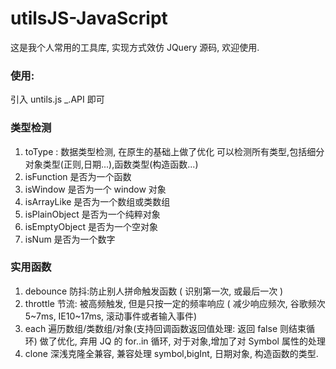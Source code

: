 # utilsJS-JavaScript

这是我个人常用的工具库, 实现方式效仿 JQuery 源码, 欢迎使用.

### 使用:

引入 untils.js \_.API 即可

### 类型检测

1. toType :
   数据类型检测, 在原生的基础上做了优化 可以检测所有类型,包括细分对象类型(正则,日期...),函数类型(构造函数...)
2. isFunction
   是否为一个函数
3. isWindow
   是否为一个 window 对象
4. isArrayLike
   是否为一个数组或类数组
5. isPlainObject
   是否为一个纯粹对象
6. isEmptyObject
   是否为一个空对象
7. isNum
   是否为一个数字

### 实用函数

1. debounce
   防抖:防止别人拼命触发函数
   ( 识别第一次, 或最后一次 )
2. throttle
   节流: 被高频触发, 但是只按一定的频率响应
   ( 减少响应频次, 谷歌频次 5~7ms, IE10~17ms, 滚动事件或者输入事件)
3. each
   遍历数组/类数组/对象(支持回调函数返回值处理: 返回 false 则结束循环)
   做了优化, 弃用 JQ 的 for..in 循环,
   对于对象,增加了对 Symbol 属性的处理
4. clone
   深浅克隆全兼容, 兼容处理 symbol,bigInt, 日期对象, 构造函数的类型.

